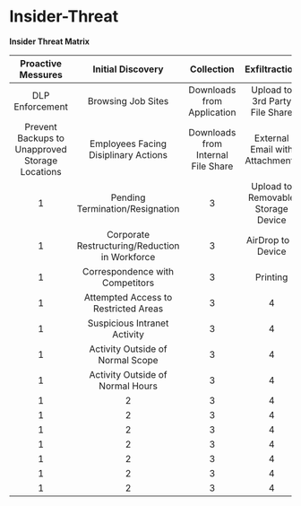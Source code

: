 # Insider-Threat

**Insider Threat Matrix**

| **Proactive Messures** | **Initial Discovery** | **Collection** | **Exfiltraction** | **Business Impact**|
| :---: | :---: | :---: | :---: | :---: |
| DLP Enforcement | Browsing Job Sites | Downloads from Application |  Upload to 3rd Party File Share | Bulk Delete Files |
| Prevent Backups to Unapproved Storage Locations  | Employees Facing Disiplinary Actions | Downloads from Internal File Share | External Email with Attachments | 5 |
| 1 | Pending Termination/Resignation | 3 | Upload to Removable Storage Device | 5 |
| 1 | Corporate Restructuring/Reduction in Workforce | 3 | AirDrop to a Device | 5 |
| 1 | Correspondence with Competitors | 3 | Printing | 5 |
| 1 | Attempted Access to Restricted Areas | 3 | 4 | 5 |
| 1 | Suspicious Intranet Activity | 3 | 4 | 5 |
| 1 | Activity Outside of Normal Scope | 3 | 4 | 5 |
| 1 | Activity Outside of Normal Hours | 3 | 4 | 5 |
| 1 | 2 | 3 | 4 | 5 |
| 1 | 2 | 3 | 4 | 5 |
| 1 | 2 | 3 | 4 | 5 |
| 1 | 2 | 3 | 4 | 5 |
| 1 | 2 | 3 | 4 | 5 |
| 1 | 2 | 3 | 4 | 5 |
| 1 | 2 | 3 | 4 | 5 |
